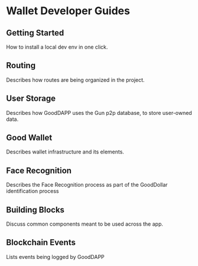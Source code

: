 # Wallet Developer Guides

## Getting Started&#x20;

How to install a local dev env in one click.

## Routing&#x20;

Describes how routes are being organized in the project.

## User Storage&#x20;

Describes how GoodDAPP uses the Gun p2p database, to store user-owned data.

## Good Wallet&#x20;

Describes wallet infrastructure and its elements.

## Face Recognition&#x20;

Describes the Face Recognition process as part of the GoodDollar identification process

## Building Blocks&#x20;

Discuss common components meant to be used across the app.

## Blockchain Events&#x20;

Lists events being logged by GoodDAPP
